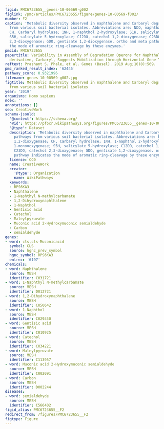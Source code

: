 ```yaml
---
figid: PMC6723655__genes-10-00569-g002
figlink: /pmc/articles/PMC6723655/figure/genes-10-00569-f002/
number: F2
caption: 'Metabolic diversity observed in naphthalene and Carbaryl degradation pathways
  from various soil bacterial isolates. Abbreviations are: NDO, naphthalene 1,2-dioxygenase;
  CH, Carbaryl hydrolase; 1NH, 1-naphthol 2-hydroxylase; S1H, salicylate 1-monoocxygenase;
  S5H, salicylate 5-hydroxylase; C12DO, catechol 1,2-dioxygenase; C23DO, catechol
  2,3-dioxygenase; GDO, gentisate 1,2-dioxygenase. ortho and meta pathway indicates
  the mode of aromatic ring-cleavage by these enzymes.'
pmcid: PMC6723655
papertitle: Variability in Assembly of Degradation Operons for Naphthalene and its
  derivative, Carbaryl, Suggests Mobilization through Horizontal Gene Transfer.
reftext: Prashant S. Phale, et al. Genes (Basel). 2019 Aug;10(8):569.
pmc_ranked_result_index: '62445'
pathway_score: 0.9321996
filename: genes-10-00569-g002.jpg
figtitle: Metabolic diversity observed in naphthalene and Carbaryl degradation pathways
  from various soil bacterial isolates
year: '2019'
organisms: Homo sapiens
ndex: ''
annotations: []
seo: CreativeWork
schema-jsonld:
  '@context': https://schema.org/
  '@id': https://pfocr.wikipathways.org/figures/PMC6723655__genes-10-00569-g002.html
  '@type': Dataset
  description: 'Metabolic diversity observed in naphthalene and Carbaryl degradation
    pathways from various soil bacterial isolates. Abbreviations are: NDO, naphthalene
    1,2-dioxygenase; CH, Carbaryl hydrolase; 1NH, 1-naphthol 2-hydroxylase; S1H, salicylate
    1-monoocxygenase; S5H, salicylate 5-hydroxylase; C12DO, catechol 1,2-dioxygenase;
    C23DO, catechol 2,3-dioxygenase; GDO, gentisate 1,2-dioxygenase. ortho and meta
    pathway indicates the mode of aromatic ring-cleavage by these enzymes.'
  license: CC0
  name: CreativeWork
  creator:
    '@type': Organization
    name: WikiPathways
  keywords:
  - RPS6KA3
  - Naphthalene
  - 1-Naphthyl N-methylcarbamate
  - 1,2-Dihydroxynaphthalene
  - 1-Naphthol
  - Gentisic acid
  - Catechol
  - Maleylpyruvate
  - Muconic acid 2-Hydroxymuconic semialdehyde
  - Carbon
  - semialdehyde
genes:
- word: cls,cls-Muconicacid
  symbol: CLS
  source: hgnc_prev_symbol
  hgnc_symbol: RPS6KA3
  entrez: '6197'
chemicals:
- word: Naphthalene
  source: MESH
  identifier: C031721
- word: 1-Naphthyl N-methylcarbamate
  source: MESH
  identifier: D012721
- word: 1,2-Dihydroxynaphthalene
  source: MESH
  identifier: C050642
- word: 1-Naphthol
  source: MESH
  identifier: C029350
- word: Gentisic acid
  source: MESH
  identifier: C010925
- word: Catechol
  source: MESH
  identifier: C034221
- word: Maleylpyruvate
  source: MESH
  identifier: C113957
- word: Muconic acid 2-Hydroxymuconic semialdehyde
  source: MESH
  identifier: C002091
- word: Carbon
  source: MESH
  identifier: D002244
diseases:
- word: semialdehyde
  source: MESH
  identifier: C566402
figid_alias: PMC6723655__F2
redirect_from: /figures/PMC6723655__F2
figtype: Figure
---
```

